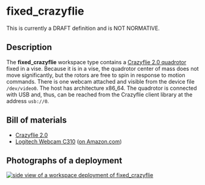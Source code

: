 fixed_crazyflie
===============

<div class="alert alert-danger" role="alert">This is currently a DRAFT definition and is NOT NORMATIVE.</div>

Description
-----------

The **fixed_crazyflie** workspace type contains a [Crazyflie 2.0
quadrotor](https://www.bitcraze.io/crazyflie-2/) fixed in a vise.  Because it is
in a vise, the quadrotor center of mass does not move significantly, but the
rotors are free to spin in response to motion commands. There is one webcam
attached and visible from the device file `/dev/video0`.  The host has
architecture x86_64. The quadrotor is connected with USB and, thus, can be
reached from the Crazyflie client library at the address `usb://0`.


Bill of materials
-----------------

* [Crazyflie 2.0](https://www.bitcraze.io/crazyflie-2/)
* [Logitech Webcam C310](https://www.logitech.com/en-us/product/hd-webcam-c310) ([on Amazon.com](https://www.amazon.com/gp/product/B003LVZO8S/))


Photographs of a deployment
---------------------------

<a title="enlarge" href="figures/fixed_crazyflie_example_sideview.png">![side view of a workspace deployment of fixed_crazyflie](figures/480px-fixed_crazyflie_example_sideview.png)</a>
